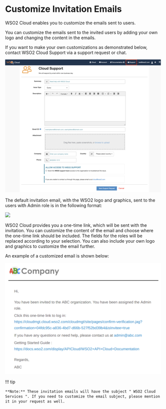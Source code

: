 # Customize Invitation Emails

WSO2 Cloud enables you to customize the emails sent to users.

You can customize the emails sent to the invited users by adding your
own logo and changing the content in the emails.

If you want to make your own customizations as demonstrated below,
contact WSO2 Cloud Support via a support request or chat.

![](../assets/img/customize/contact-support.png)
  
The default invitation email, with the WSO2 logo and graphics, sent to
the users with Admin role is in the following format:

![](../assets/img/customize/default-invitation-email.png)

WSO2 Cloud provides you a one-time link, which will be sent with the
invitation. You can customize the content of the email and choose where
the one-time link should be included. The fields for the roles will be
replaced according to your selection. You can also include your own logo
and graphics to customize the email further.

An example of a customized email is shown below:

![](../assets/img/customize/customized-invitation-email.png)

!!! tip
    
    **Note:** These invitation emails will have the subject " WSO2 Cloud
    Services ". If you need to customize the email subject, please mention
    it in your request as well.
    

